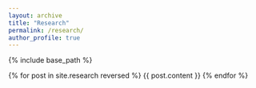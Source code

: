 ```yaml
---
layout: archive
title: "Research"
permalink: /research/
author_profile: true
---
```


{% include base_path %}

{% for post in site.research reversed %}
  {{ post.content }}
{% endfor %}
